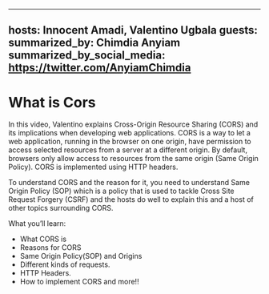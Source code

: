 ----
hosts: Innocent Amadi, Valentino Ugbala
guests: 
summarized_by: Chimdia Anyiam
summarized_by_social_media: https://twitter.com/AnyiamChimdia
----
# What is Cors



In this video, Valentino explains Cross-Origin Resource Sharing (CORS) and its implications when developing web applications. CORS is a way to let a web application, running in the browser on one origin, have permission to access selected resources from a server at a different origin. By default, browsers only allow access to resources from the same origin (Same Origin Policy). CORS is implemented using HTTP headers.

To understand CORS and the reason for it, you need to understand Same Origin Policy (SOP) which is a policy that is used to tackle Cross Site Request Forgery (CSRF) and the hosts do well to explain this and a host of other topics surrounding CORS.

What you’ll learn:
- What CORS is
- Reasons for CORS
- Same Origin Policy(SOP) and Origins 
- Different kinds of requests.
- HTTP Headers.
- How to implement CORS and more!!
